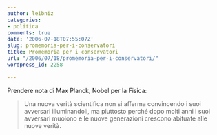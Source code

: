 ```yaml
---
author: leibniz
categories:
- politica
comments: true
date: '2006-07-18T07:55:07Z'
slug: promemoria-per-i-conservatori
title: Promemoria per i conservatori
url: "/2006/07/18/promemoria-per-i-conservatori/"
wordpress_id: 2258

---
```

Prendere nota di Max Planck, Nobel per la Fisica:

> Una nuova verità scientifica non si afferma  convincendo i suoi avversari illuminandoli, ma piuttosto perché dopo molti anni i suoi avversari muoiono e le nuove generazioni crescono abituate alle nuove verità.

